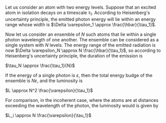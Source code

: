 Let us consider an atom with two energy levels. Suppose that an excited atom in isolation decays on a timescale $\tau_1$. According to Heisenberg's uncertainty principle, the emitted photon energy will lie within an energy range whose width is $\Delta \varepsilon_1 \approx \frac{\hbar}{\tau_1}$.

Now let us consider an ensemble of $N$ such atoms that lie within a single photon wavelength of one another. The ensemble can be considered as a single system with $N$ levels. The energy range of the emitted radiation is now $\Delta \varepsilon_N \approx N \frac{\hbar}{\tau_1}$, so according to Heisenberg's uncertainty principle, the duration of the emission is

$\tau_N \approx \frac{\tau_1}{N}$

If the energy of a single photon is $\varepsilon$, then the total energy budge of the ensemble is $N \varepsilon$, and the luminosity is

$L \approx N^2 \frac{\varepsilon}{\tau_1}$

For comparison, in the incoherent case, where the atoms are at distances exceeding the wavelength of the photon, the luminosity would is given by

$L_i \approx N \frac{\varepsilon}{\tau_1}$